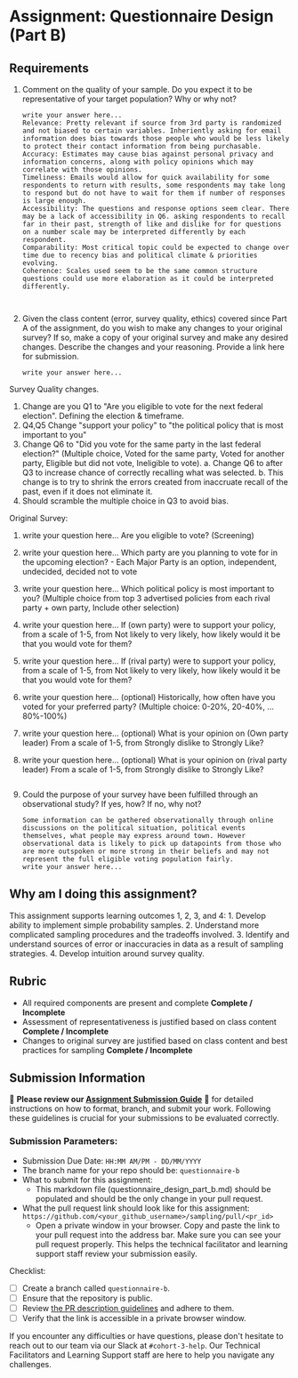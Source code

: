 # Assignment: Questionnaire Design (Part B)

## Requirements
1. Comment on the quality of your sample. Do you expect it to be representative of your target population? Why or why not?

    ```
    write your answer here...
    Relevance: Pretty relevant if source from 3rd party is randomized and not biased to certain variables. Inheriently asking for email information does bias towards those people who would be less likely to protect their contact information from being purchasable.
    Accuracy: Estimates may cause bias against personal privacy and information concerns, along with policy opinions which may correlate with those opinions.
    Timeliness: Emails would allow for quick availability for some respondents to return with results, some respondents may take long to respond but do not have to wait for them if number of responses is large enough.
    Accessibility: The questions and response options seem clear. There may be a lack of accessibility in Q6. asking respondents to recall far in their past, strength of like and dislike for for questions on a number scale may be interpreted differently by each respondent.
    Comparability: Most critical topic could be expected to change over time due to recency bias and political climate & priorities evolving.
    Coherence: Scales used seem to be the same common structure questions could use more elaboration as it could be interpreted differently.



    ```

2. Given the class content (error, survey quality, ethics) covered since Part A of the assignment, do you wish to make any changes to your original survey? If so, make a copy of your original survey and make any desired changes. Describe the changes and your reasoning. Provide a link here for submission.

    ```
    write your answer here...
Survey Quality changes. 
1.  Change are you Q1 to "Are you eligible to vote for the next federal election". Defining the election & timeframe. 
2. Q4,Q5 Change "support your policy" to "the political policy that is most important to you"
3. Change Q6 to "Did you vote for the same party in the last federal election?" (Multiple choice, Voted for the same party, Voted for another party, Eligible but did not vote, Ineligible to vote).
    a. Change Q6 to after Q3 to increase chance of correctly recalling what was selected.
    b. This change is to try to shrink the errors created from inaccruate recall of the past, even if it does not eliminate it.
4. Should scramble the multiple choice in Q3 to avoid bias.


Original Survey: 
1. write your question here... Are you eligible to vote? (Screening)
2. write your question here... Which party are you planning to vote for in the upcoming election?
                                    - Each Major Party is an option, independent, undecided, decided not to vote
3. write your question here... Which political policy is most important to you? (Multiple choice from top 3 advertised policies from each rival party + own party, Include other selection)
4. write your question here... If (own party) were to support your policy, from a scale of 1-5, from Not likely to very likely, how likely would it be that you would vote for them?
5. write your question here... If (rival party) were to support your policy, from a scale of 1-5, from Not likely to very likely, how likely would it be that you would vote for them?
6. write your question here... (optional) Historically, how often have you voted for your preferred party? (Multiple choice: 0-20%, 20-40%, ... 80%-100%)
7. write your question here... (optional) What is your opinion on (Own party leader) From a scale of 1-5, from Strongly dislike to Strongly Like? 
9. write your question here... (optional) What is your opinion on (rival party leader) From a scale of 1-5, from Strongly dislike to Strongly Like?

    ```

3. Could the purpose of your survey have been fulfilled through an observational study? If yes, how? If no, why not?

    ```
    Some information can be gathered observationally through online discussions on the political situation, political events themselves, what people may express around town. However observational data is likely to pick up datapoints from those who are more outspoken or more strong in their beliefs and may not represent the full eligible voting population fairly.
    write your answer here...
    ```

## Why am I doing this assignment?

This assignment supports learning outcomes 1, 2, 3, and 4:
	1.	Develop ability to implement simple probability samples.
	2.	Understand more complicated sampling procedures and the tradeoffs involved.
	3.	Identify and understand sources of error or inaccuracies in data as a result of sampling strategies.
	4.	Develop intuition around survey quality.

## Rubric

-	All required components are present and complete **Complete / Incomplete**
-	Assessment of representativeness is justified based on class content **Complete / Incomplete**
-	Changes to original survey are justified based on class content and best practices for sampling **Complete / Incomplete**

## Submission Information

🚨 **Please review our [Assignment Submission Guide](https://github.com/UofT-DSI/onboarding/blob/main/onboarding_documents/submissions.md)** 🚨 for detailed instructions on how to format, branch, and submit your work. Following these guidelines is crucial for your submissions to be evaluated correctly.

### Submission Parameters:
* Submission Due Date: `HH:MM AM/PM - DD/MM/YYYY`
* The branch name for your repo should be: `questionnaire-b`
* What to submit for this assignment:
    * This markdown file (questionnaire_design_part_b.md) should be populated and should be the only change in your pull request.
* What the pull request link should look like for this assignment: `https://github.com/<your_github_username>/sampling/pull/<pr_id>`
    * Open a private window in your browser. Copy and paste the link to your pull request into the address bar. Make sure you can see your pull request properly. This helps the technical facilitator and learning support staff review your submission easily.

Checklist:
- [ ] Create a branch called `questionnaire-b`.
- [ ] Ensure that the repository is public.
- [ ] Review [the PR description guidelines](https://github.com/UofT-DSI/onboarding/blob/main/onboarding_documents/submissions.md#guidelines-for-pull-request-descriptions) and adhere to them.
- [ ] Verify that the link is accessible in a private browser window.

If you encounter any difficulties or have questions, please don't hesitate to reach out to our team via our Slack at `#cohort-3-help`. Our Technical Facilitators and Learning Support staff are here to help you navigate any challenges.
